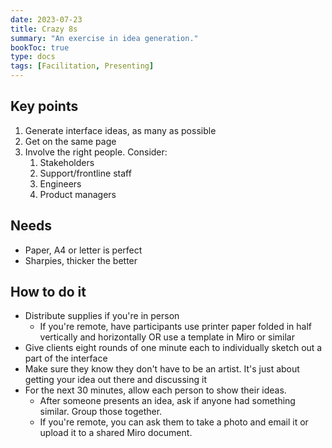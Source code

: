 ```yaml
---
date: 2023-07-23
title: Crazy 8s
summary: "An exercise in idea generation."
bookToc: true
type: docs
tags: [Facilitation, Presenting]
---
```


## Key points

1. Generate interface ideas, as many as possible
2. Get on the same page
3. Involve the right people. Consider:
    1. Stakeholders
    2. Support/frontline staff
    3. Engineers
    4. Product managers

## Needs
- Paper, A4 or letter is perfect
- Sharpies, thicker the better

## How to do it

- Distribute supplies if you're in person
    - If you're remote, have participants use printer paper folded in half vertically and horizontally OR use a template in Miro or similar
- Give clients eight rounds of one minute each to individually sketch out a part of the interface
- Make sure they know they don't have to be an artist. It's just about getting your idea out there and discussing it
- For the next 30 minutes, allow each person to show their ideas.
    - After someone presents an idea, ask if anyone had something similar. Group those together.
    - If you're remote, you can ask them to take a photo and email it or upload it to a shared Miro document.
